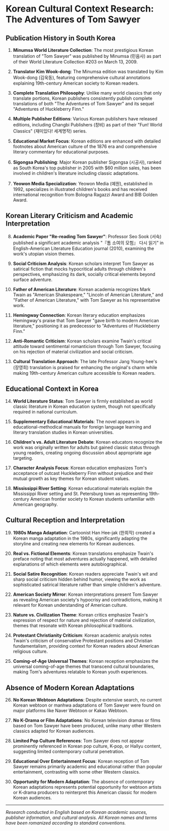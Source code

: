 # Korean Cultural Context Research: The Adventures of Tom Sawyer

## Publication History in South Korea

1. **Minumsa World Literature Collection**: The most prestigious Korean translation of "Tom Sawyer" was published by Minumsa (민음사) as part of their World Literature Collection #203 on March 13, 2009.

2. **Translator Kim Wook-dong**: The Minumsa edition was translated by Kim Wook-dong (김욱동), featuring comprehensive cultural annotations explaining 19th-century American society to Korean readers.

3. **Complete Translation Philosophy**: Unlike many world classics that only translate portions, Korean publishers consistently publish complete translations of both "The Adventures of Tom Sawyer" and its sequel "Adventures of Huckleberry Finn."

4. **Multiple Publisher Editions**: Various Korean publishers have released editions, including Changbi Publishers (창비) as part of their "Fun! World Classics" (재미있다! 세계명작) series.

5. **Educational Market Focus**: Korean editions are enhanced with detailed footnotes about American culture of the 1876 era and comprehensive literary commentary for educational purposes.

6. **Sigongsa Publishing**: Major Korean publisher Sigongsa (시공사), ranked as South Korea's top publisher in 2005 with $60 million sales, has been involved in children's literature including classic adaptations.

7. **Yeowon Media Specialization**: Yeowon Media (예원), established in 1992, specializes in illustrated children's books and has received international recognition from Bologna Ragazzi Award and BIB Golden Award.

## Korean Literary Criticism and Academic Interpretation

8. **Academic Paper "Re-reading Tom Sawyer"**: Professor Seo Sook (서숙) published a significant academic analysis "『톰 소여의 모험』 다시 읽기" in English-American Literature Education journal (2010), examining the work's utopian vision themes.

9. **Social Criticism Analysis**: Korean scholars interpret Tom Sawyer as satirical fiction that mocks hypocritical adults through children's perspectives, emphasizing its dark, socially critical elements beyond surface adventure.

10. **Father of American Literature**: Korean academia recognizes Mark Twain as "American Shakespeare," "Lincoln of American Literature," and "Father of American Literature," with Tom Sawyer as his representative work.

11. **Hemingway Connection**: Korean literary education emphasizes Hemingway's praise that Tom Sawyer "gave birth to modern American literature," positioning it as predecessor to "Adventures of Huckleberry Finn."

12. **Anti-Romantic Criticism**: Korean scholars examine Twain's critical attitude toward sentimental romanticism through Tom Sawyer, focusing on his rejection of material civilization and social criticism.

13. **Cultural Translation Approach**: The late Professor Jang Young-hee's (장영희) translation is praised for enhancing the original's charm while making 19th-century American culture accessible to Korean readers.

## Educational Context in Korea

14. **World Literature Status**: Tom Sawyer is firmly established as world classic literature in Korean education system, though not specifically required in national curriculum.

15. **Supplementary Educational Materials**: The novel appears in educational-methodical manuals for foreign language learning and literary translation studies in Korean universities.

16. **Children's vs. Adult Literature Debate**: Korean educators recognize the work was originally written for adults but gained classic status through young readers, creating ongoing discussion about appropriate age targeting.

17. **Character Analysis Focus**: Korean education emphasizes Tom's acceptance of outcast Huckleberry Finn without prejudice and their mutual growth as key themes for Korean student values.

18. **Mississippi River Setting**: Korean educational materials explain the Mississippi River setting and St. Petersburg town as representing 19th-century American frontier society to Korean students unfamiliar with American geography.

## Cultural Reception and Interpretation

19. **1980s Manga Adaptation**: Cartoonist Han Hee-jak (한희작) created a Korean manga adaptation in the 1980s, significantly adapting the storyline and creating new elements for Korean audiences.

20. **Real vs. Fictional Elements**: Korean translations emphasize Twain's preface noting that most adventures actually happened, with detailed explanations of which elements were autobiographical.

21. **Social Satire Recognition**: Korean readers appreciate Twain's wit and sharp social criticism hidden behind humor, viewing the work as sophisticated satirical literature rather than simple children's adventure.

22. **American Society Mirror**: Korean interpretations present Tom Sawyer as revealing American society's hypocrisy and contradictions, making it relevant for Korean understanding of American culture.

23. **Nature vs. Civilization Theme**: Korean critics emphasize Twain's expression of respect for nature and rejection of material civilization, themes that resonate with Korean philosophical traditions.

24. **Protestant Christianity Criticism**: Korean academic analysis notes Twain's criticism of conservative Protestant positions and Christian fundamentalism, providing context for Korean readers about American religious culture.

25. **Coming-of-Age Universal Themes**: Korean reception emphasizes the universal coming-of-age themes that transcend cultural boundaries, making Tom's adventures relatable to Korean youth experiences.

## Absence of Modern Korean Adaptations

26. **No Korean Webtoon Adaptations**: Despite extensive search, no current Korean webtoon or manhwa adaptations of Tom Sawyer were found on major platforms like Naver Webtoon or Kakao Webtoon.

27. **No K-Drama or Film Adaptations**: No Korean television dramas or films based on Tom Sawyer have been produced, unlike many other Western classics adapted for Korean audiences.

28. **Limited Pop Culture References**: Tom Sawyer does not appear prominently referenced in Korean pop culture, K-pop, or Hallyu content, suggesting limited contemporary cultural penetration.

29. **Educational Over Entertainment Focus**: Korean reception of Tom Sawyer remains primarily academic and educational rather than popular entertainment, contrasting with some other Western classics.

30. **Opportunity for Modern Adaptation**: The absence of contemporary Korean adaptations represents potential opportunity for webtoon artists or K-drama producers to reinterpret this American classic for modern Korean audiences.

---

*Research conducted in English based on Korean academic sources, publisher information, and cultural analysis. All Korean names and terms have been romanized according to standard conventions.*